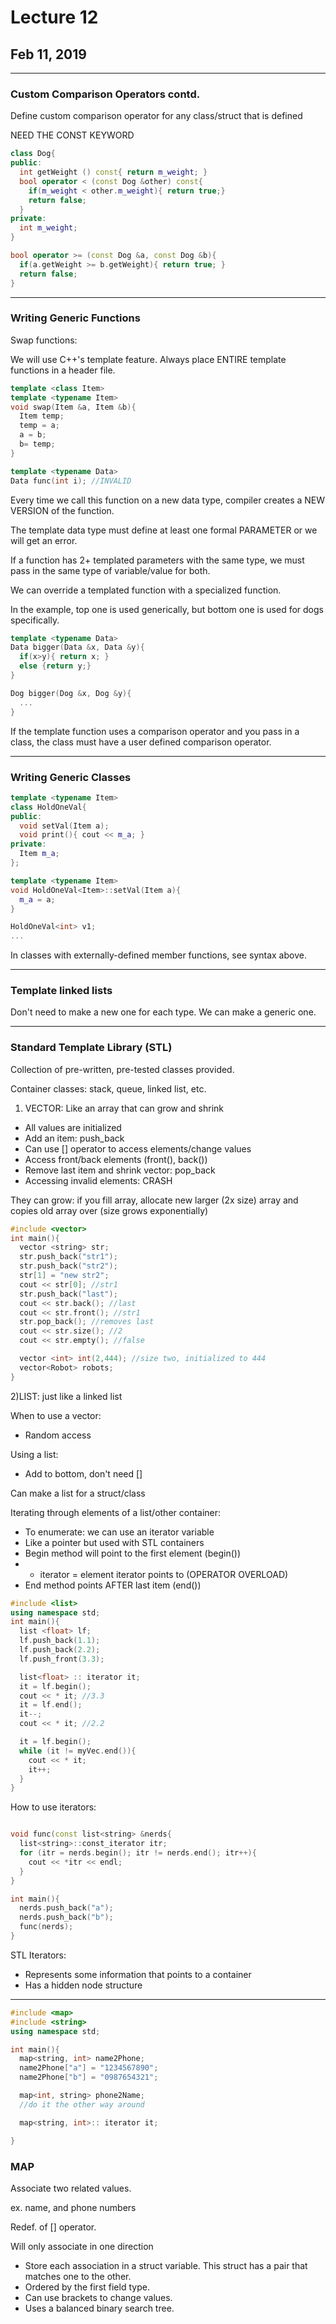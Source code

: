 # Lecture 12
## Feb 11, 2019
---
### Custom Comparison Operators contd.
Define custom comparison operator for any class/struct that is defined

NEED THE CONST KEYWORD
```c++
class Dog{
public:
  int getWeight () const{ return m_weight; }
  bool operator < (const Dog &other) const{
    if(m_weight < other.m_weight){ return true;}
    return false;
  }
private:
  int m_weight;
}

bool operator >= (const Dog &a, const Dog &b){
  if(a.getWeight >= b.getWeight){ return true; }
  return false;
}
```
---
### Writing Generic Functions
Swap functions:

We will use C++'s template feature.
Always place ENTIRE template functions in a header file.
```c++
template <class Item>
template <typename Item>
void swap(Item &a, Item &b){
  Item temp;
  temp = a;
  a = b;
  b= temp;
}

template <typename Data>
Data func(int i); //INVALID
```

Every time we call this function on a new data type, compiler creates a NEW VERSION of the function.

The template data type must define at least one formal PARAMETER or we will get an error.

If a function has 2+ templated parameters with the same type, we must pass in the same type of variable/value for both.

We can override a templated function with a specialized function.

In the example, top one is used generically, but bottom one is used for dogs specifically.

```c++
template <typename Data>
Data bigger(Data &x, Data &y){
  if(x>y){ return x; }
  else {return y;}
}

Dog bigger(Dog &x, Dog &y){
  ...
}
```

If the template function uses a comparison operator and you pass in a class, the class must have a user defined comparison operator.

---
### Writing Generic Classes
```c++
template <typename Item>
class HoldOneVal{
public:
  void setVal(Item a);
  void print(){ cout << m_a; }
private:
  Item m_a;
};

template <typename Item>
void HoldOneVal<Item>::setVal(Item a){
  m_a = a;
}

HoldOneVal<int> v1;
...

```

In classes with externally-defined member functions, see syntax above.

---
### Template linked lists
Don't need to make a new one for each type. We can make a generic one.

---
### Standard Template Library (STL)

Collection of pre-written, pre-tested classes provided.

Container classes: stack, queue, linked list, etc.

1) VECTOR: Like an array that can grow and shrink
  - All values are initialized
  - Add an item: push_back
  - Can use [] operator to access elements/change values
  - Access front/back elements (front(), back())
  - Remove last item and shrink vector: pop_back
  - Accessing invalid elements: CRASH

They can grow: if you fill array, allocate new larger (2x size) array and copies old array over (size grows exponentially)

```c++
#include <vector>
int main(){
  vector <string> str;
  str.push_back("str1");
  str.push_back("str2");
  str[1] = "new str2";
  cout << str[0]; //str1
  str.push_back("last");
  cout << str.back(); //last
  cout << str.front(); //str1
  str.pop_back(); //removes last
  cout << str.size(); //2
  cout << str.empty(); //false

  vector <int> int(2,444); //size two, initialized to 444
  vector<Robot> robots;
}
```

2)LIST: just like a linked list

When to use a vector:
  - Random access

Using a list:
  - Add to bottom, don't need []

Can make a list for a struct/class

Iterating through elements of a list/other container:
- To enumerate: we can use an iterator variable
- Like a pointer but used with STL containers
- Begin method will point to the first element (begin())
- * iterator = element iterator points to (OPERATOR OVERLOAD)
- End method points AFTER last item (end())


```c++
#include <list>
using namespace std;
int main(){
  list <float> lf;
  lf.push_back(1.1);
  lf.push_back(2.2);
  lf.push_front(3.3);

  list<float> :: iterator it;
  it = lf.begin();
  cout << * it; //3.3
  it = lf.end();
  it--;
  cout << * it; //2.2

  it = lf.begin();
  while (it != myVec.end()){
    cout << * it;
    it++;
  }
}
```

How to use iterators:

```c++

void func(const list<string> &nerds{
  list<string>::const_iterator itr;
  for (itr = nerds.begin(); itr != nerds.end(); itr++){
    cout << *itr << endl;
  }
}

int main(){
  nerds.push_back("a");
  nerds.push_back("b");
  func(nerds);
}
```

STL Iterators:
- Represents some information that points to a container
- Has a hidden node structure

---

```c++
#include <map>
#include <string>
using namespace std;

int main(){
  map<string, int> name2Phone;
  name2Phone["a"] = "1234567890";
  name2Phone["b"] = "0987654321";

  map<int, string> phone2Name;
  //do it the other way around

  map<string, int>:: iterator it; 

}
```
### MAP

Associate two related values.

ex. name, and phone numbers

Redef. of [] operator.

Will only associate in one direction

- Store each association in a struct variable. This struct has a pair that matches one to the other.
- Ordered by the first field type.
- Can use brackets to change values.
- Uses a balanced binary search tree.
